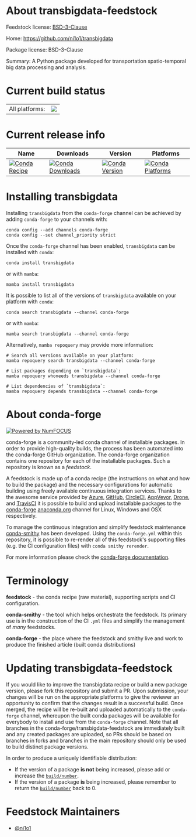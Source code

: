 About transbigdata-feedstock
============================

Feedstock license: [BSD-3-Clause](https://github.com/conda-forge/transbigdata-feedstock/blob/main/LICENSE.txt)

Home: https://github.com/ni1o1/transbigdata

Package license: BSD-3-Clause

Summary: A Python package developed for transportation spatio-temporal big data processing and analysis.

Current build status
====================


<table><tr><td>All platforms:</td>
    <td>
      <a href="https://dev.azure.com/conda-forge/feedstock-builds/_build/latest?definitionId=15230&branchName=main">
        <img src="https://dev.azure.com/conda-forge/feedstock-builds/_apis/build/status/transbigdata-feedstock?branchName=main">
      </a>
    </td>
  </tr>
</table>

Current release info
====================

| Name | Downloads | Version | Platforms |
| --- | --- | --- | --- |
| [![Conda Recipe](https://img.shields.io/badge/recipe-transbigdata-green.svg)](https://anaconda.org/conda-forge/transbigdata) | [![Conda Downloads](https://img.shields.io/conda/dn/conda-forge/transbigdata.svg)](https://anaconda.org/conda-forge/transbigdata) | [![Conda Version](https://img.shields.io/conda/vn/conda-forge/transbigdata.svg)](https://anaconda.org/conda-forge/transbigdata) | [![Conda Platforms](https://img.shields.io/conda/pn/conda-forge/transbigdata.svg)](https://anaconda.org/conda-forge/transbigdata) |

Installing transbigdata
=======================

Installing `transbigdata` from the `conda-forge` channel can be achieved by adding `conda-forge` to your channels with:

```
conda config --add channels conda-forge
conda config --set channel_priority strict
```

Once the `conda-forge` channel has been enabled, `transbigdata` can be installed with `conda`:

```
conda install transbigdata
```

or with `mamba`:

```
mamba install transbigdata
```

It is possible to list all of the versions of `transbigdata` available on your platform with `conda`:

```
conda search transbigdata --channel conda-forge
```

or with `mamba`:

```
mamba search transbigdata --channel conda-forge
```

Alternatively, `mamba repoquery` may provide more information:

```
# Search all versions available on your platform:
mamba repoquery search transbigdata --channel conda-forge

# List packages depending on `transbigdata`:
mamba repoquery whoneeds transbigdata --channel conda-forge

# List dependencies of `transbigdata`:
mamba repoquery depends transbigdata --channel conda-forge
```


About conda-forge
=================

[![Powered by
NumFOCUS](https://img.shields.io/badge/powered%20by-NumFOCUS-orange.svg?style=flat&colorA=E1523D&colorB=007D8A)](https://numfocus.org)

conda-forge is a community-led conda channel of installable packages.
In order to provide high-quality builds, the process has been automated into the
conda-forge GitHub organization. The conda-forge organization contains one repository
for each of the installable packages. Such a repository is known as a *feedstock*.

A feedstock is made up of a conda recipe (the instructions on what and how to build
the package) and the necessary configurations for automatic building using freely
available continuous integration services. Thanks to the awesome service provided by
[Azure](https://azure.microsoft.com/en-us/services/devops/), [GitHub](https://github.com/),
[CircleCI](https://circleci.com/), [AppVeyor](https://www.appveyor.com/),
[Drone](https://cloud.drone.io/welcome), and [TravisCI](https://travis-ci.com/)
it is possible to build and upload installable packages to the
[conda-forge](https://anaconda.org/conda-forge) [anaconda.org](https://anaconda.org/)
channel for Linux, Windows and OSX respectively.

To manage the continuous integration and simplify feedstock maintenance
[conda-smithy](https://github.com/conda-forge/conda-smithy) has been developed.
Using the ``conda-forge.yml`` within this repository, it is possible to re-render all of
this feedstock's supporting files (e.g. the CI configuration files) with ``conda smithy rerender``.

For more information please check the [conda-forge documentation](https://conda-forge.org/docs/).

Terminology
===========

**feedstock** - the conda recipe (raw material), supporting scripts and CI configuration.

**conda-smithy** - the tool which helps orchestrate the feedstock.
                   Its primary use is in the construction of the CI ``.yml`` files
                   and simplify the management of *many* feedstocks.

**conda-forge** - the place where the feedstock and smithy live and work to
                  produce the finished article (built conda distributions)


Updating transbigdata-feedstock
===============================

If you would like to improve the transbigdata recipe or build a new
package version, please fork this repository and submit a PR. Upon submission,
your changes will be run on the appropriate platforms to give the reviewer an
opportunity to confirm that the changes result in a successful build. Once
merged, the recipe will be re-built and uploaded automatically to the
`conda-forge` channel, whereupon the built conda packages will be available for
everybody to install and use from the `conda-forge` channel.
Note that all branches in the conda-forge/transbigdata-feedstock are
immediately built and any created packages are uploaded, so PRs should be based
on branches in forks and branches in the main repository should only be used to
build distinct package versions.

In order to produce a uniquely identifiable distribution:
 * If the version of a package **is not** being increased, please add or increase
   the [``build/number``](https://docs.conda.io/projects/conda-build/en/latest/resources/define-metadata.html#build-number-and-string).
 * If the version of a package **is** being increased, please remember to return
   the [``build/number``](https://docs.conda.io/projects/conda-build/en/latest/resources/define-metadata.html#build-number-and-string)
   back to 0.

Feedstock Maintainers
=====================

* [@ni1o1](https://github.com/ni1o1/)


